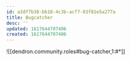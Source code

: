 ```yaml
---
id: a3df7b38-bb18-4c3b-acf7-03f81e5a277a
title: Bugcatcher
desc: ''
updated: 1617644707406
created: 1617644707406
---
```


![[dendron.community.roles#bug-catcher,1:#*]]
